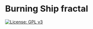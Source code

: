 # Burning Ship fractal

[![License: GPL v3](https://img.shields.io/badge/License-GPLv3-blue.svg)](https://www.gnu.org/licenses/gpl-3.0)
